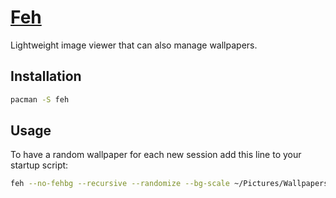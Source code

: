 # [Feh](https://wiki.archlinux.org/index.php/Feh)

Lightweight image viewer that can also manage wallpapers.

## Installation

```sh
pacman -S feh
```

## Usage

To have a random wallpaper for each new session add this line to your startup script:
```sh
feh --no-fehbg --recursive --randomize --bg-scale ~/Pictures/Wallpapers
```
